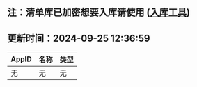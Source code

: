 ## 注：清单库已加密想要入库请使用 ([入库工具](https://github.com/BlankTMing/ManifestAutoUpdate/releases))

## 更新时间：2024-09-25 12:36:59
| AppID | 名称 | 类型  |
| :-------------------- | :----------------------------- | :----------- |
| 无 | 无 | 无 |
